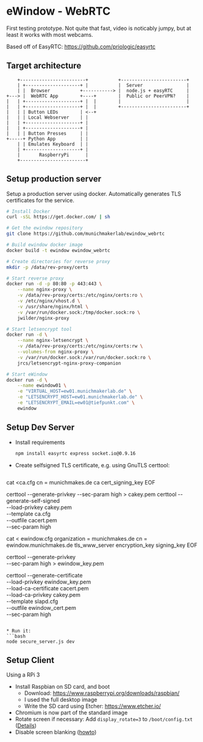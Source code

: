 # eWindow - WebRTC
First testing prototype. Not quite that fast, video is noticably jumpy, but at least it works with most webcams.

Based off of EasyRTC: https://github.com/priologic/easyrtc

## Target architecture
```
    +------------------------+           +------------------------+
    | +--------------------+ |           |  Server                |
    | |  Browser           +-----------> |  node.js + easyRTC     |
+---> |  WebRTC App        +----+        |  Public or PeerVPN?    |
|   | +--------------------+ |  |        |                        |
|   | +--------------------+ |  |        +------------------------+
|   | | Button LEDs        | <--+
|   | | Local Webserver    | |
|   | +--------------------+ |
|   | +--------------------+ |
|   | | Button Presses     | |
+-----+ Python App         | |
    | | Emulates Keyboard  | |
    | +--------------------+ |
    |       RaspberryPi      |
    +------------------------+
```

## Setup production server
Setup a production server using docker. Automatically generates TLS certificates for the service.

```bash
# Install Docker
curl -sSL https://get.docker.com/ | sh

# Get the ewindow repository
git clone https://github.com/munichmakerlab/ewindow_webrtc

# Build ewindow docker image
docker build -t ewindow ewindow_webrtc

# Create directories for reverse proxy
mkdir -p /data/rev-proxy/certs

# Start reverse proxy
docker run -d -p 80:80 -p 443:443 \
    --name nginx-proxy \
    -v /data/rev-proxy/certs:/etc/nginx/certs:ro \
    -v /etc/nginx/vhost.d \
    -v /usr/share/nginx/html \
    -v /var/run/docker.sock:/tmp/docker.sock:ro \
    jwilder/nginx-proxy

# Start letsencrypt tool
docker run -d \
    --name nginx-letsencrypt \
    -v /data/rev-proxy/certs:/etc/nginx/certs:rw \
    --volumes-from nginx-proxy \
    -v /var/run/docker.sock:/var/run/docker.sock:ro \
    jrcs/letsencrypt-nginx-proxy-companion

# Start eWindow
docker run -d \
    --name ewindow01 \
    -e "VIRTUAL_HOST=ew01.munichmakerlab.de" \
    -e "LETSENCRYPT_HOST=ew01.munichmakerlab.de" \
    -e "LETSENCRYPT_EMAIL=ew01@tiefpunkt.com" \
    ewindow
```

## Setup Dev Server
* Install requirements
  ```bash
  npm install easyrtc express socket.io@0.9.16
  ```

* Create selfsigned TLS certificate, e.g. using GnuTLS certtool:

  ```bash
cat <<EOF >ca.cfg
cn = munichmakes.de
ca
cert_signing_key
EOF

certtool --generate-privkey --sec-param high > cakey.pem
certtool --generate-self-signed \
    --load-privkey cakey.pem \
    --template ca.cfg \
    --outfile cacert.pem \
    --sec-param high

cat <<EOF > ewindow.cfg
organization = munichmakes.de
cn = ewindow.munichmakes.de
tls_www_server
encryption_key
signing_key
EOF

certtool --generate-privkey \
    --sec-param high > ewindow_key.pem

certtool --generate-certificate \
    --load-privkey ewindow_key.pem \
    --load-ca-certificate cacert.pem \
    --load-ca-privkey cakey.pem \
    --template slapd.cfg \
    --outfile ewindow_cert.pem \
    --sec-param high
  ```

* Run it: 
  ```bash
  node secure_server.js dev
  ```

## Setup Client
Using a RPi 3
* Install Raspbian on SD card, and boot
  * Download: https://www.raspberrypi.org/downloads/raspbian/
  * I used the full desktop image
  * Write the SD card using Etcher: https://www.etcher.io/
* Chromium is now part of the standard image
* Rotate screen if necessary: Add ```display_rotate=3``` to ```/boot/config.txt``` ([Details](https://www.raspberrypi.org/forums/viewtopic.php?f=108&t=120793))
* Disable screen blanking ([howto](https://www.raspberrypi.org/forums/viewtopic.php?f=66&t=18200))
